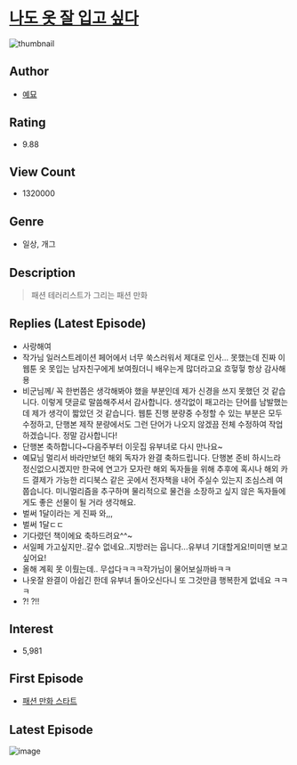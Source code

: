 # [나도 옷 잘 입고 싶다](https://comic.naver.com/bestChallenge/list?titleId=730659)
![thumbnail](https://image-comic.pstatic.net/user_contents_data/challenge_comic/2019/07/01/102135/thumbnail_202x164f2566666_420e_4698_8a22_557721c3dd96_00000745.JPEG)

## Author
- [예묘](https://comic.naver.com/artistTitle?id=102135)

## Rating
- 9.88

## View Count
- 1320000

## Genre
- 일상, 개그

## Description
> 패션 테러리스트가 그리는 패션 만화

## Replies (Latest Episode)
- 사랑해여
- 작가님 일러스트레이션 페어에서 너무 쑥스러워서 제대로 인사... 못했는데 진짜 이 웹툰 옷 못입는 남자친구에게 보여줬더니 배우는게 많더라고요 흐헣헣 항상 감사해용
- 비군님께/ 꼭 한번쯤은 생각해봐야 했을 부분인데 제가 신경을 쓰지 못했던 것 같습니다. 이렇게 댓글로 말씀해주셔서 감사합니다. 생각없이 패고라는 단어를 남발했는데 제가 생각이 짧았던 것 같습니다. 웹툰 진행 분량중 수정할 수 있는 부분은 모두 수정하고, 단행본 제작 분량에서도 그런 단어가 나오지 않겠끔 전체 수정하여 작업하겠습니다. 정말 감사합니다!
- 단행본 축하합니다~다음주부터 이웃집 유부녀로 다시 만나요~
- 예묘님 멀리서 바라만보던 해외 독자가 완결 축하드립니다. 단행본 준비 하시느라 정신없으시겠지만 한국에 연고가 모자란 해외 독자들을 위해 추후에 혹시나 해외 카드 결제가 가능한 리디북스 같은 곳에서 전자책을 내어 주실수 있는지 조심스레 여쭙습니다. 미니멀리즘을 추구하며 물리적으로 물건을 소장하고 싶지 않은 독자들에게도 좋은 선물이 될 거라 생각해요.
- 벌써 1달이라는 게 진짜 와,,,
- 벌써 1달ㄷㄷ
- 기다렸던 책이에요 축하드려요^^~
- 서일페 가고싶지만..갈수 없네요..지방러는 웁니다...유부녀 기대할게요!미미맨 보고싶어요!
- 올해 계획 못 이뤘는데.. 무섭다ㅋㅋㅋ작가님이 물어보실까바ㅋㅋ
- 나옷잘 완결이 아쉽긴 한데 유부녀 돌아오신다니 또 그것만큼 행복한게 없네요 ㅋㅋㅋ
- ?! ?!!

## Interest
- 5,981

## First Episode
- [패션 만화 스타트](https://comic.naver.com/bestChallenge/detail?titleId=730659&no=1)

## Latest Episode
![image](https://image-comic.pstatic.net/user_contents_data/challenge_comic/2019/12/27/102135/upload_7293410483101590840.jpeg)
